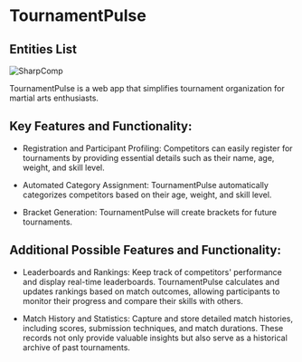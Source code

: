 # TournamentPulse
## Entities List
![SharpComp](https://github.com/VladyslavTrach/TournamentPulse/assets/99955062/51358c56-c68a-42ba-96fe-307466c980b5)


TournamentPulse is a web app that simplifies tournament organization for martial arts enthusiasts.
## Key Features and Functionality:
- Registration and Participant Profiling:
Competitors can easily register for tournaments by providing essential details such as their name, age, weight, and skill level.

- Automated Category Assignment:
TournamentPulse automatically categorizes competitors based on their age, weight, and skill level.

- Bracket Generation:
TournamentPulse will create brackets for future tournaments.

## Additional Possible Features and Functionality:
- Leaderboards and Rankings:
Keep track of competitors' performance and display real-time leaderboards. TournamentPulse calculates and updates rankings based on match outcomes, allowing participants to monitor their progress and compare their skills with others.

- Match History and Statistics:
Capture and store detailed match histories, including scores, submission techniques, and match durations. These records not only provide valuable insights but also serve as a historical archive of past tournaments.
